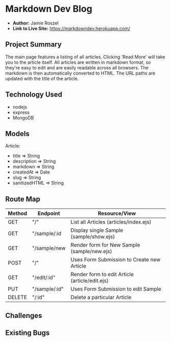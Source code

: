 # Markdown Dev Blog

- **Author:** Jamie Roszel
- **Link to Live Site:** https://markdowndev.herokuapp.com/


## Project Summary
The main page features a listing of all articles. Clicking 'Read More' will take you to the article itself. All articles are written in markdown format, so they're easy to edit and are easily readable across all browsers. The markdown is then automatically converted to HTML. The URL paths are updated with the title of the article. 


## Technology Used
* nodejs
* express
* MongoDB

## Models

Article:
 - title => String
 - description => String
 - markdown => String
 - createdAt => Date
 - slug => String
 - sanitizedHTML => String


## Route Map

| Method | Endpoint | Resource/View |
|--------|----------|---------------|
|GET| "/" | List all Articles (articles/index.ejs) |
|GET| "/sample/:id | Display single Sample (sample/show.ejs)|
|GET| "/sample/new | Render form for New Sample (sample/new.ejs)|
|POST| "/" | Uses Form Submission to Create new Article |
|GET| "/edit/:id" | Render form to edit Article (article/edit.ejs)|
|PUT| "/sample/:id" | Uses Form Submission to edit Sample |
|DELETE| "/:id" | Delete a particular Article |


## Challenges


## Existing Bugs